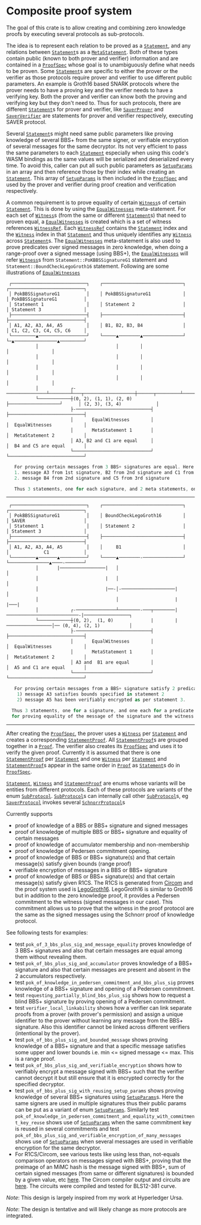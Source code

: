 # Composite proof system

<!-- cargo-rdme start -->

The goal of this crate is to allow creating and combining zero knowledge proofs by executing several
protocols as sub-protocols.

The idea is to represent each relation to be proved as a [`Statement`], and any relations between
[`Statement`]s as a [`MetaStatement`]. Both of these types contain public (known to both prover
and verifier) information and are contained in a [`ProofSpec`] whose goal is to unambiguously
define what needs to be proven. Some [`Statement`]s are specific to either the prover or the verifier
as those protocols require prover and verifier to use different public parameters. An example is Groth16
based SNARK protocols where the prover needs to have a proving key and the verifier needs to
have a verifying key. Both the prover and verifier can know both the proving and verifying key but
they don't need to. Thus for such protocols, there are different [`Statement`]s for prover and verifier,
like [`SaverProver`] and [`SaverVerifier`] are statements for prover and verifier respectively,
executing SAVER protocol.

Several [`Statement`]s might need same public parameters like proving knowledge of several BBS+
from the same signer, or verifiable encryption of several messages for the same decryptor. Its not
very efficient to pass the same parameters to each [`Statement`] especially when using this code's WASM
bindings as the same values will be serialized and deserialized every time. To avoid this, caller can
put all such public parameters as [`SetupParams`] in an array and then reference those by their index
while creating an [`Statement`]. This array of [`SetupParams`] is then included in the [`ProofSpec`]
and used by the prover and verifier during proof creation and verification respectively.

A common requirement is to prove equality of certain [`Witness`]s of certain [`Statement`](s). This
is done by using the [`EqualWitnesses`] meta-statement. For each set of [`Witness`]s (from the same or different [`Statement`]s)
that need to proven equal, a [`EqualWitnesses`] is created which is a set of witness references [`WitnessRef`].
Each [`WitnessRef`] contains the [`Statement`] index and the [`Witness`] index in that [`Statement`] and
thus uniquely identifies any [`Witness`] across [`Statement`]s. The [`EqualWitnesses`] meta-statement is also
used to prove predicates over signed messages in zero knowledge, when doing a range-proof over a
signed message (using BBS+), the [`EqualWitnesses`] will refer [`Witness`]s from `Statement::PoKBBSSignatureG1`
statement and `Statement::BoundCheckLegoGroth16` statement. Following are some illustrations of [`EqualWitnesses`]

```text
 ┌────────────────────────────┐    ┌──────────────────────────────┐     ┌────────────────────────────┐
 │ PokBBSSignatureG1          │    │ PokBBSSignatureG1            │     │ PokBBSSignatureG1          │
 │ Statement 1                │    │ Statement 2                  │     │ Statement 3                │
 ├────────────────────────────┤    ├──────────────────────────────┤     ├────────────────────────────┤
 │ A1, A2, A3, A4, A5         │    │ B1, B2, B3, B4               │     │ C1, C2, C3, C4, C5, C6     │
 └─────────▲──────────────────┘    └─────▲────────▲───────────────┘     └─▲────────────────▲─────────┘
           │                             │        │                       │                │
           │                             │        │                       │                │
           │                             │        │                       │                │
           │                             │        │                       │                │
           │            ┌-───────────────┴────────┴───┬───────────────────┼──────┬─────────┴──────────────────┐
           └────────────┼(0, 2), (1, 1), (2, 0)       ├───────────────────┘      │ (2, 3), (3, 4)             │
                        ├-────────────────────────────┤                          ├────────────────────────────┤
                        │       EqualWitnesses        │                          │  EqualWitnesses            │
                        │       MetaStatement 1       │                          │  MetaStatement 2           │
                        │ A3, B2 and C1 are equal     │                          │  B4 and C5 are equal       │
                        └─────────────────────────────┘                          └────────────────────────────┘
```

```rust
   For proving certain messages from 3 BBS+ signatures are equal. Here there 2 sets of equalities,
   1. message A3 from 1st signature, B2 from 2nd signature and C1 from 3rd signature
   2. message B4 from 2nd signature and C5 from 3rd signature

   Thus 3 statements, one for each signature, and 2 meta statements, one for each equality
```
---------------------------------------------------------------------------------------------------------------------------------------------------
```text
 ┌────────────────────────────┐    ┌──────────────────────────────┐     ┌────────────────────────────┐
 │ PokBBSSignatureG1          │    │ BoundCheckLegoGroth16        │     │ SAVER                      │
 │ Statement 1                │    │ Statement 2                  │     │ Statement 3                │
 ├────────────────────────────┤    ├──────────────────────────────┤     ├────────────────────────────┤
 │ A1, A2, A3, A4, A5         │    │     B1                       │     │             C1             │
 └─────────▲───────▲──────────┘    └─────▲────────-───────────────┘     └───────────────▲────-───────┘
           │       |─────────────────|   │                                              │
           │                         |   │                                              │
           │                         |──-│-────────────────────|                        │
           │                             │                     |                        |───|
           │            ┌-───────────────┴────────-───┬────────|───────────────────────────-|─────────────────┐
           └────────────┼(0, 2),  (1, 0)              |        |─────────────────│── (0, 4), (2, 1)           │
                        ├-────────────────────────────┤                          ├────────────────────────────┤
                        │       EqualWitnesses        │                          │  EqualWitnesses            │
                        │       MetaStatement 1       │                          │  MetaStatement 2           │
                        │ A3 and  B1 are equal        │                          │  A5 and C1 are equal       │
                        └─────────────────────────────┘                          └────────────────────────────┘
```

```rust
   For proving certain messages from a BBS+ signature satisfy 2 predicates,
    1) message A3 satisfies bounds specified in statement 2
    2) message A5 has been verifiably encrypted as per statement 3.

  Thus 3 statements, one for a signature, and one each for a predicate. 2 meta statements, one each
  for proving equality of the message of the signature and the witness of the predicate
```
--------------------------------------------------------------------------------------------------------------------------------

After creating the [`ProofSpec`], the prover uses a [`Witness`] per [`Statement`] and creates a
corresponding [`StatementProof`]. All [`StatementProof`]s are grouped together in a [`Proof`].
The verifier also creates its [`ProofSpec`] and uses it to verify the given proof. Currently it is
assumed that there is one [`StatementProof`] per [`Statement`] and one [`Witness`] per [`Statement`]
and [`StatementProof`]s appear in the same order in [`Proof`] as [`Statement`]s do in [`ProofSpec`].

[`Statement`], [`Witness`] and [`StatementProof`] are enums whose variants will be entities from different
protocols. Each of these protocols are variants of the enum [`SubProtocol`]. [`SubProtocol`]s can internally
call other [`SubProtocol`]s, eg [`SaverProtocol`] invokes several [`SchnorrProtocol`]s

Currently supports
- proof of knowledge of a BBS or BBS+ signature and signed messages
- proof of knowledge of multiple BBS or BBS+ signature and equality of certain messages
- proof of knowledge of accumulator membership and non-membership
- proof of knowledge of Pedersen commitment opening.
- proof of knowledge of BBS or BBS+ signature(s) and that certain message(s) satisfy given bounds (range proof)
- verifiable encryption of messages in a BBS or BBS+ signature
- proof of knowledge of BBS or BBS+ signature(s) and that certain message(s) satisfy given R1CS. The R1CS is generated
  from [Circom](https://github.com/iden3/circom) and the proof system used is [LegoGroth16](https://github.com/lovesh/legogro16).
  LegoGroth16 is similar to Groth16 but in addition to the zero knowledge proof, it provides a Pedersen
  commitment to the witness (signed messages in our case). This commitment allows us to prove that the witness in
  the proof protocol are the same as the signed messages using the Schnorr proof of knowledge protocol.

See following tests for examples:

- test `pok_of_3_bbs_plus_sig_and_message_equality` proves knowledge of 3 BBS+ signatures and also that certain
  messages are equal among them without revealing them.
- test `pok_of_bbs_plus_sig_and_accumulator` proves knowledge of a BBS+ signature and also that certain messages
  are present and absent in the 2 accumulators respectively.
- test `pok_of_knowledge_in_pedersen_commitment_and_bbs_plus_sig` proves knowledge of a BBS+ signature and opening
  of a Pedersen commitment.
- test `requesting_partially_blind_bbs_plus_sig` shows how to request a blind BBS+ signature by proving opening of
  a Pedersen commitment.
- test `verifier_local_linkability` shows how a verifier can link separate proofs from a prover (with prover's
  permission) and assign a unique identifier to the prover without learning any message from the BBS+ signature.
  Also this identifier cannot be linked across different verifiers (intentional by the prover).
- test `pok_of_bbs_plus_sig_and_bounded_message` shows proving knowledge of a BBS+ signature and that a specific
  message satisfies some upper and lower bounds i.e. min <= signed message <= max. This is a range proof.
- test `pok_of_bbs_plus_sig_and_verifiable_encryption` shows how to verifiably encrypt a message signed with BBS+ such
  that the verifier cannot decrypt it but still ensure that it is encrypted correctly for the specified decryptor.
- test `pok_of_bbs_plus_sig_with_reusing_setup_params` shows proving knowledge of several BBS+ signatures
  using [`SetupParams`]s. Here the same signers are used in multiple signatures thus their public params
  can be put as a variant of enum [`SetupParams`]. Similarly test
  `pok_of_knowledge_in_pedersen_commitment_and_equality_with_commitment_key_reuse` shows use of [`SetupParams`]
  when the same commitment key is reused in several commitments and test `pok_of_bbs_plus_sig_and_verifiable_encryption_of_many_messages`
  shows use of [`SetupParams`] when several messages are used in verifiable encryption for the same decryptor.
- For R1CS/Circom, see various tests like using less than, not-equals comparison operators on messages signed with BBS+, proving
  that the preimage of an MiMC hash is the message signed with BBS+, sum of certain signed messages (from same or different signatures)
  is bounded by a given value, etc [here](tests/r1cs). The Circom compiler output and circuits are [here](tests/r1cs/circom).
  The circuits were compiled and tested for BLS12-381 curve.

*Note*: This design is largely inspired from my work at Hyperledger Ursa.

*Note*: The design is tentative and will likely change as more protocols are integrated.

[`Statement`]: https://docs.rs/proof_system/latest/proof_system/statement/enum.Statement.html
[`MetaStatement`]: https://docs.rs/proof_system/latest/proof_system/meta_statement/enum.MetaStatement.html
[`EqualWitnesses`]: https://docs.rs/proof_system/latest/proof_system/meta_statement/struct.EqualWitnesses.html
[`WitnessRef`]: https://docs.rs/proof_system/latest/proof_system/meta_statement/type.WitnessRef.html
[`SaverProver`]: https://docs.rs/proof_system/latest/proof_system/statement/saver/struct.SaverProver.html
[`SaverVerifier`]: https://docs.rs/proof_system/latest/proof_system/statement/saver/struct.SaverVerifier.html
[`SetupParams`]: https://docs.rs/proof_system/latest/proof_system/setup_params/enum.SetupParams.html
[`ProofSpec`]: https://docs.rs/proof_system/latest/proof_system/proof_spec/struct.ProofSpec.html
[`Witness`]: https://docs.rs/proof_system/latest/proof_system/witness/enum.Witness.html
[`StatementProof`]: https://docs.rs/proof_system/latest/proof_system/statement_proof/enum.StatementProof.html
[`Proof`]: proof::Proof
[`SubProtocol`]: https://docs.rs/proof_system/latest/proof_system/sub_protocols/enum.SubProtocol.html
[`SaverProtocol`]: https://docs.rs/proof_system/latest/proof_system/sub_protocols/saver/struct.SaverProtocol.html
[`SchnorrProtocol`]: https://docs.rs/proof_system/latest/proof_system/sub_protocols/schnorr/struct.SchnorrProtocol.html

<!-- cargo-rdme end -->
